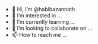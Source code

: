 - 👋 Hi, I’m @habibazannath
- 👀 I’m interested in ...
- 🌱 I’m currently learning ...
- 💞️ I’m looking to collaborate on ...
- 📫 How to reach me ...

<!---
habibazannath/habibazannath is a ✨ special ✨ repository because its `README.md` (this file) appears on your GitHub profile.
You can click the Preview link to take a look at your changes.
--->
